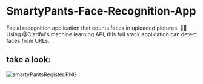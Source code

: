 # SmartyPants-Face-Recognition-App
Facial recognition application that counts faces in uploaded pictures. 👨‍💻
<br>Using @Clarifai's machine learning API, this full stack application can detect faces from URLs.
## take a look:
![smartyPantsRegister.PNG](smartyPantsRegister.PNG)
